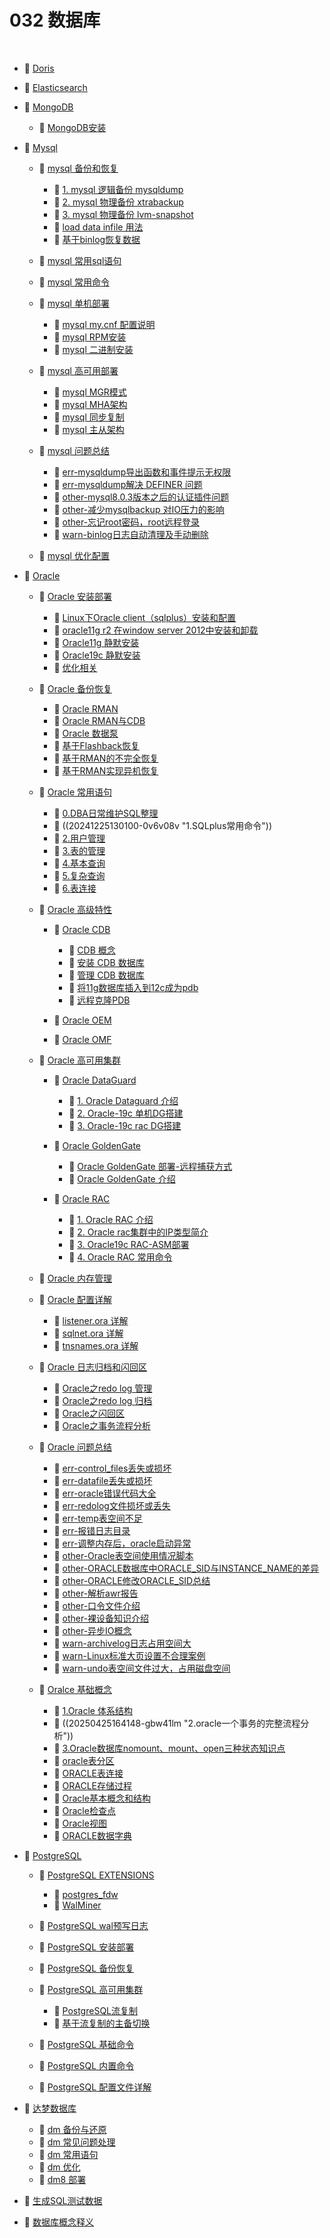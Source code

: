 # 032 数据库

‍

* 📄 [Doris](032%20数据库/Doris.md)
* 📄 [Elasticsearch](032%20数据库/Elasticsearch.md)
* 📑 [MongoDB](032%20数据库/MongoDB.md)

  * 📄 [MongoDB安装](032%20数据库/MongoDB/MongoDB安装.md)
* 📑 [Mysql](032%20数据库/Mysql.md)

  * 📑 [mysql 备份和恢复](032%20数据库/Mysql/mysql%20备份和恢复.md)

    * 📄 [1. mysql 逻辑备份 mysqldump](032%20数据库/Mysql/mysql%20备份和恢复/1.%20mysql%20逻辑备份%20mysqldump.md)
    * 📄 [2. mysql 物理备份 xtrabackup ](032%20数据库/Mysql/mysql%20备份和恢复/2.%20mysql%20物理备份%20xtrabackup%20.md)
    * 📄 [3. mysql 物理备份 lvm-snapshot](032%20数据库/Mysql/mysql%20备份和恢复/3.%20mysql%20物理备份%20lvm-snapshot.md)
    * 📄 [load data infile 用法](032%20数据库/Mysql/mysql%20备份和恢复/load%20data%20infile%20用法.md)
    * 📄 [基于binlog恢复数据](032%20数据库/Mysql/mysql%20备份和恢复/基于binlog恢复数据.md)
  * 📄 [mysql 常用sql语句](032%20数据库/Mysql/mysql%20常用sql语句.md)
  * 📄 [mysql 常用命令](032%20数据库/Mysql/mysql%20常用命令.md)
  * 📑 [mysql 单机部署](032%20数据库/Mysql/mysql%20单机部署.md)

    * 📄 [mysql my.cnf 配置说明](032%20数据库/Mysql/mysql%20单机部署/mysql%20my.cnf%20配置说明.md)
    * 📄 [mysql RPM安装](032%20数据库/Mysql/mysql%20单机部署/mysql%20RPM安装.md)
    * 📄 [mysql 二进制安装](032%20数据库/Mysql/mysql%20单机部署/mysql%20二进制安装.md)
  * 📑 [mysql 高可用部署](032%20数据库/Mysql/mysql%20高可用部署.md)

    * 📄 [mysql MGR模式](032%20数据库/Mysql/mysql%20高可用部署/mysql%20MGR模式.md)
    * 📄 [mysql MHA架构](032%20数据库/Mysql/mysql%20高可用部署/mysql%20MHA架构.md)
    * 📄 [mysql 同步复制](032%20数据库/Mysql/mysql%20高可用部署/mysql%20同步复制.md)
    * 📄 [mysql 主从架构](032%20数据库/Mysql/mysql%20高可用部署/mysql%20主从架构.md)
  * 📑 [mysql 问题总结](032%20数据库/Mysql/mysql%20问题总结.md)

    * 📄 [err-mysqldump导出函数和事件提示无权限](032%20数据库/Mysql/mysql%20问题总结/err-mysqldump导出函数和事件提示无权限.md)
    * 📄 [err-mysqldump解决 DEFINER 问题](032%20数据库/Mysql/mysql%20问题总结/err-mysqldump解决%20DEFINER%20问题.md)
    * 📄 [other-mysql8.0.3版本之后的认证插件问题](032%20数据库/Mysql/mysql%20问题总结/other-mysql8.0.3版本之后的认证插件问题.md)
    * 📄 [other-减少mysqlbackup 对IO压力的影响 ](032%20数据库/Mysql/mysql%20问题总结/other-减少mysqlbackup%20对IO压力的影响%20.md)
    * 📄 [other-忘记root密码，root远程登录](032%20数据库/Mysql/mysql%20问题总结/other-忘记root密码，root远程登录.md)
    * 📄 [warn-binlog日志自动清理及手动删除](032%20数据库/Mysql/mysql%20问题总结/warn-binlog日志自动清理及手动删除.md)
  * 📄 [mysql 优化配置](032%20数据库/Mysql/mysql%20优化配置.md)
* 📑 [Oracle](032%20数据库/Oracle.md)

  * 📑 [Oracle 安装部署](032%20数据库/Oracle/Oracle%20安装部署.md)

    * 📄 [Linux下Oracle client（sqlplus）安装和配置](032%20数据库/Oracle/Oracle%20安装部署/Linux下Oracle%20client（sqlplus）安装和配置.md)
    * 📄 [oracle11g r2 在window server 2012中安装和卸载](032%20数据库/Oracle/Oracle%20安装部署/oracle11g%20r2%20在window%20server%202012中安装和卸载.md)
    * 📄 [Oracle11g 静默安装](032%20数据库/Oracle/Oracle%20安装部署/Oracle11g%20静默安装.md)
    * 📄 [Oracle19c 静默安装](032%20数据库/Oracle/Oracle%20安装部署/Oracle19c%20静默安装.md)
    * 📄 [优化相关](032%20数据库/Oracle/Oracle%20安装部署/优化相关.md)
  * 📑 [Oracle 备份恢复](032%20数据库/Oracle/Oracle%20备份恢复.md)

    * 📄 [Oracle RMAN](032%20数据库/Oracle/Oracle%20备份恢复/Oracle%20RMAN.md)
    * 📄 [Oracle RMAN与CDB](032%20数据库/Oracle/Oracle%20备份恢复/Oracle%20RMAN与CDB.md)
    * 📄 [Oracle 数据泵](032%20数据库/Oracle/Oracle%20备份恢复/Oracle%20数据泵.md)
    * 📄 [基于Flashback恢复](032%20数据库/Oracle/Oracle%20备份恢复/基于Flashback恢复.md)
    * 📄 [基于RMAN的不完全恢复](032%20数据库/Oracle/Oracle%20备份恢复/基于RMAN的不完全恢复.md)
    * 📄 [基于RMAN实现异机恢复](032%20数据库/Oracle/Oracle%20备份恢复/基于RMAN实现异机恢复.md)
  * 📑 [Oracle 常用语句](032%20数据库/Oracle/Oracle%20常用语句.md)

    * 📄 [0.DBA日常维护SQL整理](032%20数据库/Oracle/Oracle%20常用语句/0.DBA日常维护SQL整理.md)
    * 📄 ((20241225130100-0v6v08v "1.SQLplus常用命令"))
    * 📄 [2.用户管理](032%20数据库/Oracle/Oracle%20常用语句/2.用户管理.md)
    * 📄 [3.表的管理](032%20数据库/Oracle/Oracle%20常用语句/3.表的管理.md)
    * 📄 [4.基本查询](032%20数据库/Oracle/Oracle%20常用语句/4.基本查询.md)
    * 📄 [5.复杂查询](032%20数据库/Oracle/Oracle%20常用语句/5.复杂查询.md)
    * 📄 [6.表连接](032%20数据库/Oracle/Oracle%20常用语句/6.表连接.md)
  * 📑 [Oracle 高级特性](032%20数据库/Oracle/Oracle%20高级特性.md)

    * 📑 [Oracle CDB](032%20数据库/Oracle/Oracle%20高级特性/Oracle%20CDB.md)

      * 📄 [CDB 概念](032%20数据库/Oracle/Oracle%20高级特性/Oracle%20CDB/CDB%20概念.md)
      * 📄 [安装 CDB 数据库](032%20数据库/Oracle/Oracle%20高级特性/Oracle%20CDB/安装%20CDB%20数据库.md)
      * 📄 [管理 CDB 数据库](032%20数据库/Oracle/Oracle%20高级特性/Oracle%20CDB/管理%20CDB%20数据库.md)
      * 📄 [将11g数据库插入到12c成为pdb](032%20数据库/Oracle/Oracle%20高级特性/Oracle%20CDB/将11g数据库插入到12c成为pdb.md)
      * 📄 [远程克隆PDB](032%20数据库/Oracle/Oracle%20高级特性/Oracle%20CDB/远程克隆PDB.md)
    * 📄 [Oracle OEM](032%20数据库/Oracle/Oracle%20高级特性/Oracle%20OEM.md)
    * 📄 [Oracle OMF](032%20数据库/Oracle/Oracle%20高级特性/Oracle%20OMF.md)
  * 📑 [Oracle 高可用集群](032%20数据库/Oracle/Oracle%20高可用集群.md)

    * 📑 [Oracle DataGuard](032%20数据库/Oracle/Oracle%20高可用集群/Oracle%20DataGuard.md)

      * 📄 [1. Oracle Dataguard 介绍](032%20数据库/Oracle/Oracle%20高可用集群/Oracle%20DataGuard/1.%20Oracle%20Dataguard%20介绍.md)
      * 📄 [2. Oracle-19c 单机DG搭建](032%20数据库/Oracle/Oracle%20高可用集群/Oracle%20DataGuard/2.%20Oracle-19c%20单机DG搭建.md)
      * 📄 [3. Oracle-19c rac DG搭建](032%20数据库/Oracle/Oracle%20高可用集群/Oracle%20DataGuard/3.%20Oracle-19c%20rac%20DG搭建.md)
    * 📑 [Oracle GoldenGate](032%20数据库/Oracle/Oracle%20高可用集群/Oracle%20GoldenGate.md)

      * 📄 [Oracle GoldenGate 部署-远程捕获方式](032%20数据库/Oracle/Oracle%20高可用集群/Oracle%20GoldenGate/Oracle%20GoldenGate%20部署-远程捕获方式.md)
      * 📄 [Oracle GoldenGate 介绍](032%20数据库/Oracle/Oracle%20高可用集群/Oracle%20GoldenGate/Oracle%20GoldenGate%20介绍.md)
    * 📑 [Oracle RAC](032%20数据库/Oracle/Oracle%20高可用集群/Oracle%20RAC.md)

      * 📄 [1. Oracle RAC 介绍](032%20数据库/Oracle/Oracle%20高可用集群/Oracle%20RAC/1.%20Oracle%20RAC%20介绍.md)
      * 📄 [2. Oracle rac集群中的IP类型简介](032%20数据库/Oracle/Oracle%20高可用集群/Oracle%20RAC/2.%20Oracle%20rac集群中的IP类型简介.md)
      * 📄 [3. Oracle19c RAC-ASM部署](032%20数据库/Oracle/Oracle%20高可用集群/Oracle%20RAC/3.%20Oracle19c%20RAC-ASM部署.md)
      * 📄 [4. Oracle RAC 常用命令](032%20数据库/Oracle/Oracle%20高可用集群/Oracle%20RAC/4.%20Oracle%20RAC%20常用命令.md)
  * 📄 [Oracle 内存管理](032%20数据库/Oracle/Oracle%20内存管理.md)
  * 📑 [Oracle 配置详解](032%20数据库/Oracle/Oracle%20配置详解.md)

    * 📄 [listener.ora 详解](032%20数据库/Oracle/Oracle%20配置详解/listener.ora%20详解.md)
    * 📄 [sqlnet.ora 详解](032%20数据库/Oracle/Oracle%20配置详解/sqlnet.ora%20详解.md)
    * 📄 [tnsnames.ora 详解](032%20数据库/Oracle/Oracle%20配置详解/tnsnames.ora%20详解.md)
  * 📑 [Oracle 日志归档和闪回区](032%20数据库/Oracle/Oracle%20日志归档和闪回区.md)

    * 📄 [Oracle之redo log 管理](032%20数据库/Oracle/Oracle%20日志归档和闪回区/Oracle之redo%20log%20管理.md)
    * 📄 [Oracle之redo log 归档](032%20数据库/Oracle/Oracle%20日志归档和闪回区/Oracle之redo%20log%20归档.md)
    * 📄 [Oracle之闪回区](032%20数据库/Oracle/Oracle%20日志归档和闪回区/Oracle之闪回区.md)
    * 📄 [Oracle之事务流程分析](032%20数据库/Oracle/Oracle%20日志归档和闪回区/Oracle之事务流程分析.md)
  * 📑 [Oracle 问题总结](032%20数据库/Oracle/Oracle%20问题总结.md)

    * 📄 [err-control_files丢失或损坏](032%20数据库/Oracle/Oracle%20问题总结/err-control_files丢失或损坏.md)
    * 📄 [err-datafile丢失或损坏](032%20数据库/Oracle/Oracle%20问题总结/err-datafile丢失或损坏.md)
    * 📄 [err-oracle错误代码大全](032%20数据库/Oracle/Oracle%20问题总结/err-oracle错误代码大全.md)
    * 📄 [err-redolog文件损坏或丢失](032%20数据库/Oracle/Oracle%20问题总结/err-redolog文件损坏或丢失.md)
    * 📄 [err-temp表空间不足](032%20数据库/Oracle/Oracle%20问题总结/err-temp表空间不足.md)
    * 📄 [err-报错日志目录](032%20数据库/Oracle/Oracle%20问题总结/err-报错日志目录.md)
    * 📄 [err-调整内存后，oracle启动异常](032%20数据库/Oracle/Oracle%20问题总结/err-调整内存后，oracle启动异常.md)
    * 📄 [other-Oracle表空间使用情况脚本](032%20数据库/Oracle/Oracle%20问题总结/other-Oracle表空间使用情况脚本.md)
    * 📄 [other-ORACLE数据库中ORACLE_SID与INSTANCE_NAME的差异](032%20数据库/Oracle/Oracle%20问题总结/other-ORACLE数据库中ORACLE_SID与INSTANCE_NAME的差异.md)
    * 📄 [other-ORACLE修改ORACLE_SID总结](032%20数据库/Oracle/Oracle%20问题总结/other-ORACLE修改ORACLE_SID总结.md)
    * 📄 [other-解析awr报告](032%20数据库/Oracle/Oracle%20问题总结/other-解析awr报告.md)
    * 📄 [other-口令文件介绍](032%20数据库/Oracle/Oracle%20问题总结/other-口令文件介绍.md)
    * 📄 [other-裸设备知识介绍](032%20数据库/Oracle/Oracle%20问题总结/other-裸设备知识介绍.md)
    * 📄 [other-异步IO概念](032%20数据库/Oracle/Oracle%20问题总结/other-异步IO概念.md)
    * 📄 [warn-archivelog日志占用空间大](032%20数据库/Oracle/Oracle%20问题总结/warn-archivelog日志占用空间大.md)
    * 📄 [warn-Linux标准大页设置不合理案例](032%20数据库/Oracle/Oracle%20问题总结/warn-Linux标准大页设置不合理案例.md)
    * 📄 [warn-undo表空间文件过大，占用磁盘空间](032%20数据库/Oracle/Oracle%20问题总结/warn-undo表空间文件过大，占用磁盘空间.md)
  * 📑 [Oralce 基础概念](032%20数据库/Oracle/Oralce%20基础概念.md)

    * 📄 [1.Oracle 体系结构](032%20数据库/Oracle/Oralce%20基础概念/1.Oracle%20体系结构.md)
    * 📄 ((20250425164148-gbw41lm "2.oracle一个事务的完整流程分析"))
    * 📄 [3.Oracle数据库nomount、mount、open三种状态知识点](032%20数据库/Oracle/Oralce%20基础概念/3.Oracle数据库nomount、mount、open三种状态知识点.md)
    * 📄 [oracle表分区](032%20数据库/Oracle/Oralce%20基础概念/oracle表分区.md)
    * 📄 [ORACLE表连接](032%20数据库/Oracle/Oralce%20基础概念/ORACLE表连接.md)
    * 📄 [ORACLE存储过程](032%20数据库/Oracle/Oralce%20基础概念/ORACLE存储过程.md)
    * 📄 [Oracle基本概念和结构](032%20数据库/Oracle/Oralce%20基础概念/Oracle基本概念和结构.md)
    * 📄 [Oracle检查点](032%20数据库/Oracle/Oralce%20基础概念/Oracle检查点.md)
    * 📄 [Oracle视图](032%20数据库/Oracle/Oralce%20基础概念/Oracle视图.md)
    * 📄 [ORACLE数据字典](032%20数据库/Oracle/Oralce%20基础概念/ORACLE数据字典.md)
* 📑 [PostgreSQL](032%20数据库/PostgreSQL.md)

  * 📑 [PostgreSQL EXTENSIONS](032%20数据库/PostgreSQL/PostgreSQL%20EXTENSIONS.md)

    * 📄 [postgres_fdw](032%20数据库/PostgreSQL/PostgreSQL%20EXTENSIONS/postgres_fdw.md)
    * 📄 [WalMiner](032%20数据库/PostgreSQL/PostgreSQL%20EXTENSIONS/WalMiner.md)
  * 📄 [PostgreSQL wal预写日志](032%20数据库/PostgreSQL/PostgreSQL%20wal预写日志.md)
  * 📄 [PostgreSQL 安装部署](032%20数据库/PostgreSQL/PostgreSQL%20安装部署.md)
  * 📄 [PostgreSQL 备份恢复](032%20数据库/PostgreSQL/PostgreSQL%20备份恢复.md)
  * 📑 [PostgreSQL 高可用集群](032%20数据库/PostgreSQL/PostgreSQL%20高可用集群.md)

    * 📄 [PostgreSQL流复制](032%20数据库/PostgreSQL/PostgreSQL%20高可用集群/PostgreSQL流复制.md)
    * 📄 [基于流复制的主备切换](032%20数据库/PostgreSQL/PostgreSQL%20高可用集群/基于流复制的主备切换.md)
  * 📄 [PostgreSQL 基础命令](032%20数据库/PostgreSQL/PostgreSQL%20基础命令.md)
  * 📄 [PostgreSQL 内置命令](032%20数据库/PostgreSQL/PostgreSQL%20内置命令.md)
  * 📄 [PostgreSQL 配置文件详解](032%20数据库/PostgreSQL/PostgreSQL%20配置文件详解.md)
* 📑 [达梦数据库](032%20数据库/达梦数据库.md)

  * 📄 [dm 备份与还原](032%20数据库/达梦数据库/dm%20备份与还原.md)
  * 📄 [dm 常见问题处理](032%20数据库/达梦数据库/dm%20常见问题处理.md)
  * 📄 [dm 常用语句](032%20数据库/达梦数据库/dm%20常用语句.md)
  * 📄 [dm 优化](032%20数据库/达梦数据库/dm%20优化.md)
  * 📄 [dm8 部署](032%20数据库/达梦数据库/dm8%20部署.md)
* 📄 [生成SQL测试数据](032%20数据库/生成SQL测试数据.md)
* 📄 [数据库概念释义](032%20数据库/数据库概念释义.md)

‍
